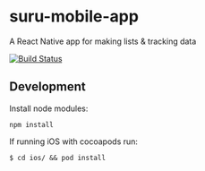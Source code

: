 # suru-mobile-app

A React Native app for making lists &amp; tracking data

[![Build Status](https://app.bitrise.io/app/31ed0d780a2171d6/status.svg?token=MxGIoA3TFnQCgR4ja3GGQQ&branch=master)](https://app.bitrise.io/app/31ed0d780a2171d6)

## Development

Install node modules:
```
npm install
```

If running iOS with cocoapods run:
```
$ cd ios/ && pod install
```
